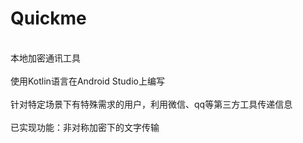 # Quickme
<br>本地加密通讯工具</br>
<br>使用Kotlin语言在Android Studio上编写</br>
<br>针对特定场景下有特殊需求的用户，利用微信、qq等第三方工具传递信息</br>
<br>已实现功能：非对称加密下的文字传输</br>
